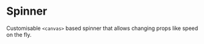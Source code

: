 Spinner
=======

Customisable ```<canvas>``` based spinner that allows changing props like speed on the fly.
